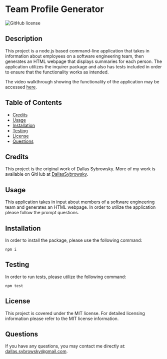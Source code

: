 
# Team Profile Generator
![GitHub license](https://img.shields.io/badge/license-MIT-blue.svg)

## Description

This project is a node.js based command-line application that takes in information about employees on a software engineering team, then generates an HTML webpage that displays summaries for each person. The application utilizes the inquirer package and also has tests included in order to ensure that the functionality works as intended.

The video walkthrough showing the functionality of the application may be accessed [here](https://drive.google.com/file/d/17aXB4nL2yTaD_kI9aEtElJrpGvGh64lW/view).

## Table of Contents

- [Credits](#credits)
- [Usage](#usage)
- [Installation](#installation)
- [Testing](#testing)
- [License](#license)
- [Questions](#questions)


## Credits

This project is the original work of Dallas Sybrowsky. More of my work is available on GitHub at [DallasSybrowsky](https://github.com/DallasSybrowsky).

## Usage

This application takes in input about members of a software engineering team and generates an HTML webpage. In order to utilize the application please follow the prompt questions.

## Installation

In order to install the package, please use the following command: 

```
npm i
```

## Testing

In order to run tests, please utilize the following command: 

```
npm test
```

## License

This project is covered under the MIT license. For detailed licensing information please refer to the MIT license information.

## Questions

If you have any questions, you may contact me directly at: dallas.sybrowsky@gmail.com.